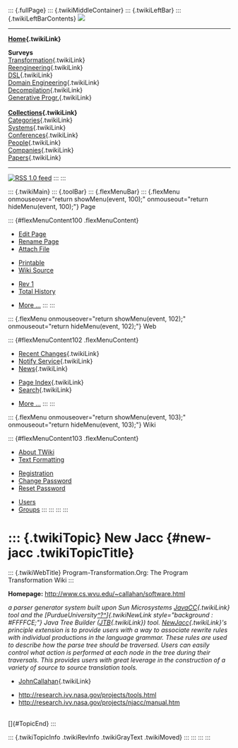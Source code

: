 ::: {.fullPage}
::: {.twikiMiddleContainer}
::: {.twikiLeftBar}
::: {.twikiLeftBarContents}
![](../pub/transformation.gif)

------------------------------------------------------------------------

**[Home](WebHome){.twikiLink}**

**Surveys**\
[Transformation](ProgramTransformation){.twikiLink}\
[Reengineering](ReengineeringWiki){.twikiLink}\
[DSL](DomainSpecificLanguages){.twikiLink}\
[Domain Engineering](DomainEngineering){.twikiLink}\
[Decompilation](DeCompilation){.twikiLink}\
[Generative Progr.](GenerativeProgrammingWiki){.twikiLink}\
\
**[Collections](CategoryCollection){.twikiLink}**\
[Categories](CategoryCategory){.twikiLink}\
[Systems](TransformationSystems){.twikiLink}\
[Conferences](TransformationConferences){.twikiLink}\
[People](TransformationPeople){.twikiLink}\
[Companies](TransformationCompanies){.twikiLink}\
[Papers](CategoryPaper){.twikiLink}

------------------------------------------------------------------------

[![](../pub/rss.gif "RSS 1.0 feed")](WebRss@skin=rss)
:::
:::

::: {.twikiMain}
::: {.toolBar}
::: {.flexMenuBar}
::: {.flexMenu onmouseover="return showMenu(event, 100);" onmouseout="return hideMenu(event, 100);"}
Page

::: {#flexMenuContent100 .flexMenuContent}
-   [Edit
    Page](http://www.program-transformation.org/edit/Transform/NewJacc?t=1536826331)
-   [Rename
    Page](http://www.program-transformation.org/rename/Transform/NewJacc)
-   [Attach
    File](http://www.program-transformation.org/attach/Transform/NewJacc)

<!-- -->

-   [Printable](http://www.program-transformation.org/view/Transform/NewJacc?skin=print.pattern)
-   [Wiki
    Source](http://www.program-transformation.org/view/Transform/NewJacc?skin=text&raw=on&contenttype=text/plain)

<!-- -->

-   [Rev
    1](http://www.program-transformation.org/view/Transform/NewJacc?rev=1.1)
-   [Total
    History](http://www.program-transformation.org/rdiff/Transform/NewJacc)

<!-- -->

-   [More
    \...](http://www.program-transformation.org/oops/Transform/NewJacc?template=oopsmore&param1=1.1&param2=1.1)
:::
:::

::: {.flexMenu onmouseover="return showMenu(event, 102);" onmouseout="return hideMenu(event, 102);"}
Web

::: {#flexMenuContent102 .flexMenuContent}
-   [Recent Changes](WebChanges){.twikiLink}
-   [Notify Service](WebNotify){.twikiLink}
-   [News](WebNews){.twikiLink}

<!-- -->

-   [Page Index](WebIndex){.twikiLink}
-   [Search](WebSearch){.twikiLink}

<!-- -->

-   [More
    \...](http://www.program-transformation.org/oops/Transform/NewJacc?template=oopsmore&param1=1.1&param2=1.1)
:::
:::

::: {.flexMenu onmouseover="return showMenu(event, 103);" onmouseout="return hideMenu(event, 103);"}
Wiki

::: {#flexMenuContent103 .flexMenuContent}
-   [About
    TWiki](http://www.program-transformation.org/view/TWiki/WebHome)
-   [Text
    Formatting](http://www.program-transformation.org/view/TWiki/TextFormattingRules)

<!-- -->

-   [Registration](http://www.program-transformation.org/view/TWiki/TWikiRegistration)
-   [Change
    Password](http://www.program-transformation.org/view/TWiki/ChangePassword)
-   [Reset
    Password](http://www.program-transformation.org/view/TWiki/ResetPassword)

<!-- -->

-   [Users](http://www.program-transformation.org/view/Main/TWikiUsers)
-   [Groups](http://www.program-transformation.org/view/Main/TWikiGroups)
:::
:::
:::
:::

::: {.twikiTopic}
New Jacc {#new-jacc .twikiTopicTitle}
========

::: {.twikiWebTitle}
Program-Transformation.Org: The Program Transformation Wiki
:::

**Homepage:** <http://www.cs.wvu.edu/~callahan/software.html>

*a parser generator system built upon Sun Microsystems
[JavaCC](JavaCC){.twikiLink} tool and the
[PurdueUniversity[^?^](http://www.program-transformation.org/edit/Transform/PurdueUniversity?topicparent=Transform.NewJacc)]{.twikiNewLink
style="background : #FFFFCE;"} Java Tree Builder
([JTB](JTB){.twikiLink}) tool. [NewJacc](NewJacc){.twikiLink}\'s
principle extension is to provide users with a way to associate rewrite
rules with individual productions in the language grammar. These rules
are used to describe how the parse tree should be traversed. Users can
easily control what action is performed at each node in the tree during
their traversals. This provides users with great leverage in the
construction of a variety of source to source translation tools.*

-   [JohnCallahan](JohnCallahan){.twikiLink}

<!-- -->

-   <http://research.ivv.nasa.gov/projects/tools.html>
-   <http://research.ivv.nasa.gov/projects/njacc/manual.htm>

\
[]{#TopicEnd}
:::

::: {.twikiTopicInfo .twikiRevInfo .twikiGrayText .twikiMoved}
:::
:::
:::
:::
